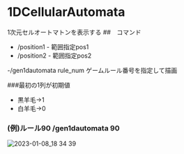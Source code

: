 # 1DCellularAutomata
1次元セルオートマトンを表示する
##　コマンド
- /position1 - 範囲指定pos1
- /position2 - 範囲指定pos2

-/gen1dautomata  rule_num ゲームルール番号を指定して描画

###最初の1列が初期値
- 黒羊毛→1
- 白羊毛→0


### (例)ルール90 /gen1dautomata 90
![2023-01-08_18 34 39](https://user-images.githubusercontent.com/115648249/211189652-fa4a8f14-2323-43b0-b998-4f08b8fe3dcf.png)
